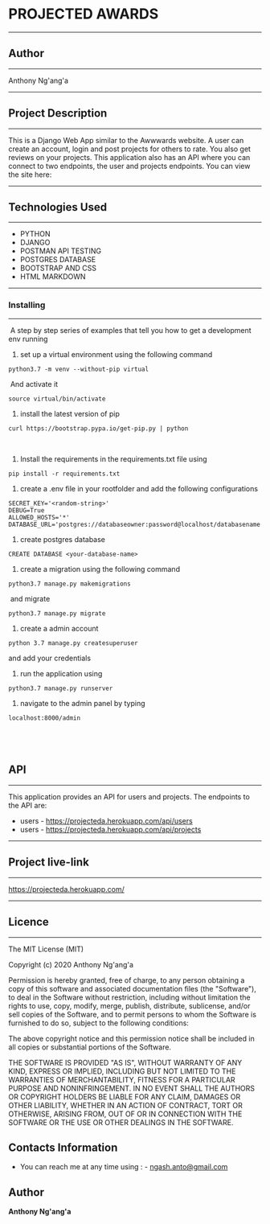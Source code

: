 # PROJECTED AWARDS
---

## Author 
---

Anthony Ng'ang'a

---
## Project Description
---
This is a Django Web App similar to the Awwwards website. A user can create an account, login and post projects for others to rate. You also get reviews on your projects. This application also has an API where you can connect to two endpoints, the user and projects endpoints. You can view the site here:

---
## Technologies Used
---

- PYTHON
- DJANGO
- POSTMAN API TESTING
- POSTGRES DATABASE
- BOOTSTRAP AND CSS
- HTML MARKDOWN

---
### Installing
---
​
A step by step series of examples that tell you how to get a development env running
​
1. set up a virtual environment using the following command
​
```
python3.7 -m venv --without-pip virtual
```
​
And activate it
​
```
source virtual/bin/activate
```
1. install the latest version of pip
​
```
curl https://bootstrap.pypa.io/get-pip.py | python
```
​
1. Install the requirements in the requirements.txt file using
```
pip install -r requirements.txt
```
1. create a .env file in your rootfolder and add the following configurations
```
SECRET_KEY='<random-string>'
DEBUG=True
ALLOWED_HOSTS='*'
DATABASE_URL='postgres://databaseowner:password@localhost/databasename'
```
1. create postgres database
```
CREATE DATABASE <your-database-name>
```
1. create a migration using the following command
```
python3.7 manage.py makemigrations
```
​
and migrate
```
python3.7 manage.py migrate
```
1. create a admin account
```
python 3.7 manage.py createsuperuser
```
and add your credentials
​
1. run the application using 
```
python3.7 manage.py runserver
```
1. navigate to the admin panel by typing 
```
localhost:8000/admin
```
​
---
## API
---
This application provides an API for users and projects. The endpoints to the API are:

- users - https://projecteda.herokuapp.com/api/users
- users - https://projecteda.herokuapp.com/api/projects

---
## Project live-link
---

https://projecteda.herokuapp.com/

---
## Licence
---

The MIT License (MIT)

Copyright (c) 2020 Anthony Ng'ang'a

Permission is hereby granted, free of charge, to any person obtaining a copy
of this software and associated documentation files (the "Software"), to deal
in the Software without restriction, including without limitation the rights
to use, copy, modify, merge, publish, distribute, sublicense, and/or sell
copies of the Software, and to permit persons to whom the Software is
furnished to do so, subject to the following conditions:

The above copyright notice and this permission notice shall be included in all
copies or substantial portions of the Software.

THE SOFTWARE IS PROVIDED "AS IS", WITHOUT WARRANTY OF ANY KIND, EXPRESS OR
IMPLIED, INCLUDING BUT NOT LIMITED TO THE WARRANTIES OF MERCHANTABILITY,
FITNESS FOR A PARTICULAR PURPOSE AND NONINFRINGEMENT. IN NO EVENT SHALL THE
AUTHORS OR COPYRIGHT HOLDERS BE LIABLE FOR ANY CLAIM, DAMAGES OR OTHER
LIABILITY, WHETHER IN AN ACTION OF CONTRACT, TORT OR OTHERWISE, ARISING FROM,
OUT OF OR IN CONNECTION WITH THE SOFTWARE OR THE USE OR OTHER DEALINGS IN THE
SOFTWARE.

## Contacts Information

- You can reach me at any time using : - ngash.anto@gmail.com

## Author

**Anthony Ng'ang'a**